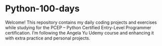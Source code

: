 # Python-100-days
Welcome! This repository contains my daily coding projects and exercises while studying for the PCEP – Python Certified Entry-Level Programmer certification. I’m following the Angela Yu Udemy course and enhancing it with extra practice and personal projects.
